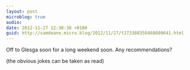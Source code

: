 ```yaml
---
layout: post
microblog: true
audio: 
date: 2012-11-27 12:30:38 +0100
guid: http://samdeane.micro.blog/2012/11/27/t273388356468080641.html
---
```

Off to Glesga soon for a long weekend soon. Any recommendations?

(the obvious jokes can be taken as read)
